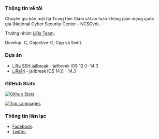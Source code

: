 ### Thông tin về tôi
Chuyên gia bảo mật tại Trung tâm Giám sát an toàn không gian mạng quốc gia (National Cyber Security Center - NCSCvn).

Trưởng nhóm  [LiRa Team](https://lirateam.github.io).

Develop: C, Objective-C, Cpp và Swift.

### Dựa án
- [LiRa SSH jailbreak](https://github.com/H0aHuynh/LiRa) - jailbreak iOS 12.0 -14.3
- [LiRa14](https://github.com/H0aHuynh/LiRa14) - jailbreak iOS 14.0 - 14.3

### GitHub Stats

[![Github Stats](https://github-readme-stats.vercel.app/api?username=H0ahuynh&show_icons=true&theme=dark)](https://github.com/H0ahuynh)

[![Top Languages](https://github-readme-stats.vercel.app/api/top-langs/?username=H0ahuynh&layout=compact&langs_count=6&hide=assembly&theme=dark)](https://github.com/H0ahuynh/)

### Thông tin liên lạc
- [Facebook](https://facebook.com/hoahuynh.htbn).
- [Twitter](https://twitter.com/hoa_huynh19).
